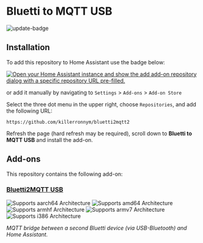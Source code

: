 # Bluetti to MQTT USB

![update-badge](https://img.shields.io/github/last-commit/killerronnym/bluetti2mqtt2?label=Last%20Updated)

## Installation
To add this repository to Home Assistant use the badge below:

[![Open your Home Assistant instance and show the add add-on repository dialog with a specific repository URL pre-filled.](https://my.home-assistant.io/badges/supervisor_add_addon_repository.svg)](https://my.home-assistant.io/redirect/supervisor_add_addon_repository/?repository_url=https%3A%2F%2Fgithub.com%2Fkillerronnym%2Fbluetti2mqtt2)

or add it manually by navigating to `Settings` > `Add-ons` > `Add-on Store`

Select the three dot menu in the upper right, choose `Repositories`, and add the following URL:

```
https://github.com/killerronnym/bluetti2mqtt2

```

Refresh the page (hard refresh may be required), scroll down to **Bluetti to MQTT USB** and install the add-on.

## Add-ons

This repository contains the following add-on:

### [Bluetti2MQTT USB](./bluetti2mqtt-usb)

![Supports aarch64 Architecture][aarch64-shield]
![Supports amd64 Architecture][amd64-shield]
![Supports armhf Architecture][armhf-shield]
![Supports armv7 Architecture][armv7-shield]
![Supports i386 Architecture][i386-shield]

[aarch64-shield]: https://img.shields.io/badge/aarch64-yes-green.svg  
[amd64-shield]: https://img.shields.io/badge/amd64-yes-green.svg  
[armhf-shield]: https://img.shields.io/badge/armhf-yes-green.svg  
[armv7-shield]: https://img.shields.io/badge/armv7-yes-green.svg  
[i386-shield]: https://img.shields.io/badge/i386-yes-green.svg  

_MQTT bridge between a second Bluetti device (via USB-Bluetooth) and Home Assistant._
